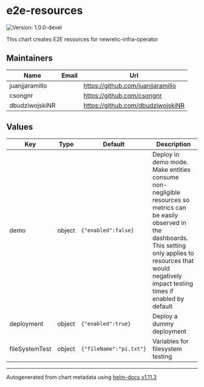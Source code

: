 # e2e-resources

![Version: 1.0.0-devel](https://img.shields.io/badge/Version-1.0.0--devel-informational?style=flat-square)

This chart creates E2E resources for newrelic-infra-operator

## Maintainers

| Name | Email | Url |
| ---- | ------ | --- |
| juanjjaramillo |  | <https://github.com/juanjjaramillo> |
| csongnr |  | <https://github.com/csongnr> |
| dbudziwojskiNR |  | <https://github.com/dbudziwojskiNR> |

## Values

| Key | Type | Default | Description |
|-----|------|---------|-------------|
| demo | object | `{"enabled":false}` | Deploy in demo mode. Make entities consume non-negligible resources so metrics can be easily observed in the dashboards. This setting only applies to resources that would negatively impact testing times if enabled by default |
| deployment | object | `{"enabled":true}` | Deploy a dummy deployment |
| fileSystemTest | object | `{"fileName":"pi.txt"}` | Variables for filesystem testing |

----------------------------------------------
Autogenerated from chart metadata using [helm-docs v1.11.3](https://github.com/norwoodj/helm-docs/releases/v1.11.3)
